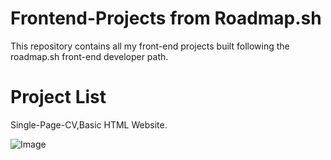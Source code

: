 # Frontend-Projects from Roadmap.sh
This repository contains all my front-end projects built following the roadmap.sh front-end developer path.

# Project List
Single-Page-CV,Basic HTML Website.

![Image](https://github.com/user-attachments/assets/52c4427f-a6f5-4cba-a16f-43d31e97a351)



